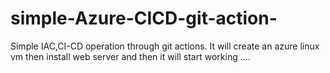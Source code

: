 # simple-Azure-CICD-git-action-
Simple IAC,CI-CD operation through git actions.
It will create an azure linux vm 
then install web server 
and then it will start working ....
